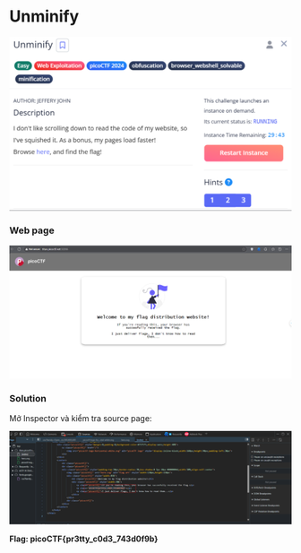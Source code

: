 # Unminify
![img](https://github.com/DucThinh47/PicoCTF_Writeups/blob/main/Web_Exploitation/images/image177.png?raw=true)

### Web page
![img](https://github.com/DucThinh47/PicoCTF_Writeups/blob/main/Web_Exploitation/images/image178.png?raw=true)

### Solution

Mở Inspector và kiểm tra source page: 

![img](https://github.com/DucThinh47/PicoCTF_Writeups/blob/main/Web_Exploitation/images/image179.png?raw=true)

**Flag: picoCTF{pr3tty_c0d3_743d0f9b}**